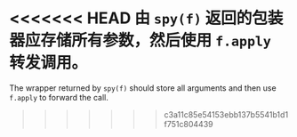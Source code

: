 <<<<<<< HEAD
由 `spy(f)` 返回的包装器应存储所有参数，然后使用 `f.apply` 转发调用。
=======
The wrapper returned by `spy(f)` should store all arguments and then use `f.apply` to forward the call.
>>>>>>> c3a11c85e54153ebb137b5541b1d1f751c804439
